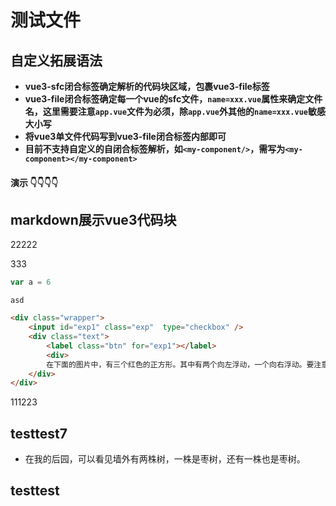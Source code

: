 # 测试文件

## 自定义拓展语法

* **vue3-sfc闭合标签确定解析的代码块区域，包裹vue3-file标签**
* **vue3-file闭合标签确定每一个vue的sfc文件，`name=xxx.vue`属性来确定文件名，这里需要注意`app.vue`文件为必须，除`app.vue`外其他的`name=xxx.vue`敏感大小写**
* **将vue3单文件代码写到vue3-file闭合标签内部即可**
* **目前不支持自定义的自闭合标签解析，如`<my-component/>`，需写为`<my-component></my-component>`**

#### 演示 👇👇👇👇

## markdown展示vue3代码块

22222
<vue3-sfc>
<vue3-file name="test.vue">
<template>
    <div @click="value = getValue()">click change me : {{ value }}</div>
</template>
<script setup>
import { ref } from 'vue'
const getValue = () => (new Date()).getTime()
const value = ref(getValue())
</script>
</vue3-file>

<vue3-file name="App.vue">
<template>
    <div class="block bg-[pink]" @click="value++">click add me : {{ value }}</div>
    <test></test>
</template>
<script setup>
import { ref } from 'vue'
import test from './test.vue'
const value = ref(0)
</script>
<style scoped>
.block {
    color: red;
}
</style>
</vue3-file>

</vue3-sfc>333


```js 
var a = 6
```

`asd`

```html
<div class="wrapper">
    <input id="exp1" class="exp"  type="checkbox" />
    <div class="text">
        <label class="btn" for="exp1"></label>
        <div>
        在下面的图片中，有三个红色的正方形。其中有两个向左浮动，一个向右浮动。要注意到第二个向左浮动的正方形被放在第一个向左浮动的正方形的右边。如果还有更多的正方形这样浮动，它们会继续向右堆放，直到填满容器一整行，之后换行至下一行。</div>
    </div>
</div>
```



111223


<div></div>

## testtest7

* 在我的后园，可以看见墙外有两株树，一株是枣树，还有一株也是枣树。
## testtest

[img_0]: 123123